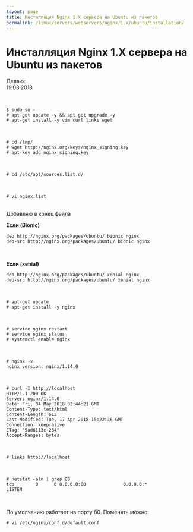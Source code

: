 ```yaml
---
layout: page
title: Инсталляция Nginx 1.X сервера на Ubuntu из пакетов
permalink: /linux/servers/webservers/nginx/1.x/ubuntu/installation/
---
```


# Инсталляция Nginx 1.X сервера на Ubuntu из пакетов

Делаю:  
19.08.2018

<br/>

    $ sudo su -
    # apt-get update -y && apt-get upgrade -y
    # apt-get install -y vim curl links wget

<br/>

    # cd /tmp/
    # wget http://nginx.org/keys/nginx_signing.key
    # apt-key add nginx_signing.key

<br/>

    # cd /etc/apt/sources.list.d/

<br/>

    # vi nginx.list

<br/>
Добавляю в конец файла
<br/>

**Если (Bionic)**

```shell
deb http://nginx.org/packages/ubuntu/ bionic nginx
deb-src http://nginx.org/packages/ubuntu/ bionic nginx

```

<br/>

**Если (xenial)**

```shell
deb http://nginx.org/packages/ubuntu/ xenial nginx
deb-src http://nginx.org/packages/ubuntu/ xenial nginx

```

<br/>

    # apt-get update
    # apt-get install -y nginx

<br/>

    # service nginx restart
    # service nginx status
    # systemctl enable nginx

<br/>

    # nginx -v
    nginx version: nginx/1.14.0

<br/>

    # curl -I http://localhost
    HTTP/1.1 200 OK
    Server: nginx/1.14.0
    Date: Fri, 04 May 2018 02:44:21 GMT
    Content-Type: text/html
    Content-Length: 612
    Last-Modified: Tue, 17 Apr 2018 15:22:36 GMT
    Connection: keep-alive
    ETag: "5ad6113c-264"
    Accept-Ranges: bytes

<br/>

    # links http://localhost

<br/>

    # netstat -aln | grep 80
    tcp        0      0 0.0.0.0:80              0.0.0.0:*               LISTEN

<br/>

По умолчанию работает на порту 80. Поменять можно:

    # vi /etc/nginx/conf.d/default.conf
